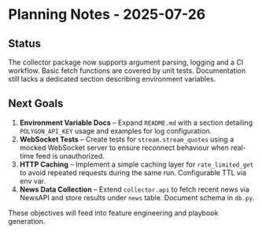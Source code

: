 # Planning Notes - 2025-07-26

## Status
The collector package now supports argument parsing, logging and a CI workflow. Basic
fetch functions are covered by unit tests. Documentation still lacks a dedicated
section describing environment variables.

## Next Goals
1. **Environment Variable Docs** – Expand `README.md` with a section detailing
   `POLYGON_API_KEY` usage and examples for log configuration.
2. **WebSocket Tests** – Create tests for `stream.stream_quotes` using a mocked
   WebSocket server to ensure reconnect behaviour when real-time feed is
   unauthorized.
3. **HTTP Caching** – Implement a simple caching layer for `rate_limited_get`
   to avoid repeated requests during the same run. Configurable TTL via env var.
4. **News Data Collection** – Extend `collector.api` to fetch recent news via
   NewsAPI and store results under `news` table. Document schema in `db.py`.

These objectives will feed into feature engineering and playbook generation.

